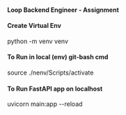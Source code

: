 #### Loop Backend Engineer - Assignment

#### Create Virtual Env
python -m venv venv

#### To Run in local (env) git-bash cmd
source ./nenv/Scripts/activate

#### To Run FastAPI app on localhost
uvicorn main:app --reload